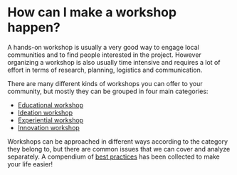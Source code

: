 # How can I make a workshop happen?

A hands-on workshop is usually a very good way to engage local communities and to find people interested in the project.
However organizing a workshop is also usually time intensive and requires a lot of effort in terms of research, planning, logistics and communication.

There are many different kinds of workshops you can offer to your community, but mostly they can be grouped in four main categories:
- [Educational workshop](workshop_categories.md#educational-workshop)
- [Ideation workshop](workshop_categories.md#Ideation-workshop)
- [Experiential workshop](workshop_categories.md#Experiential-workshop)
- [Innovation workshop](workshop_categories.md#Innovation-workshop)

Workshops can be approached in different ways according to the category they belong to, but there are common issues that we can cover and analyze separately. A compendium of [best practices](workshop_best_practices.md) has been collected to make your life easier!
